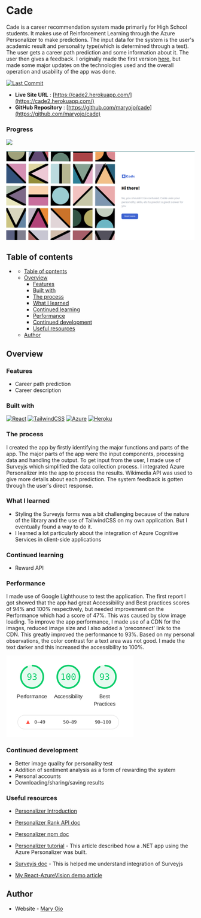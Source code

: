# Cade
Cade is a career recommendation system made primarily for High School students. It makes use of Reinforcement Learning through the Azure Personalizer to make predictions. The input data for the system is the user's academic result and personality type(which is determined through a test). The user gets a career path prediction and some information about it. The user then gives a feedback. I originally made the first version [here](http://cadepersonalizer.herokuapp.com/), but made some major updates on the technologies used and the overall operation and usability of the app was done.

[![Last Commit](https://img.shields.io/github/last-commit/maryojo/cade)](https://github.com/maryojo/cade/commits/main)

- **Live Site URL** : [https://cade2.herokuapp.com/](https://cade2.herokuapp.com/)
- **GitHub Repository** : [https://github.com/maryojo/cade](https://github.com/maryojo/cade)


### Progress
![](https://us-central1-progress-markdown.cloudfunctions.net/progress/80)

![Web App screenshot](./src/images/screenshot.png)

## Table of contents

- [](#)
    <!-- - [Progress](#progress) -->
  - [Table of contents](#table-of-contents)
  - [Overview](#overview)
    <!-- - [Screenshot](#screenshot) -->
    - [Features](#features)
    - [Built with](#built-with)
    - [The process](#the-process)
    - [What I learned](#what-i-learned)
    - [Continued learning](#continued-learning)
    - [Performance](#performance)
    - [Continued development](#continued-development)
    - [Useful resources](#useful-resources)
  - [Author](#author)


## Overview


<!-- ### Screenshot

![](./src/images/screenshot.png) -->

### Features

- Career path prediction
- Career description


### Built with

[![React](https://img.shields.io/badge/react-%2320232a.svg?style=for-the-badge&logo=react&logoColor=%2361DAFB)](https://reactjs.org/)  [![TailwindCSS](https://img.shields.io/badge/tailwindcss-%2338B2AC.svg?style=for-the-badge&logo=tailwind-css&logoColor=white)](https://tailwindcss.com/) [![Azure](https://img.shields.io/badge/azure-%230072C6.svg?style=for-the-badge&logo=microsoftazure&logoColor=white)](https://azure.microsoft.com/en-us/services/cognitive-services/) [![Heroku](https://img.shields.io/badge/heroku-%23430098.svg?style=for-the-badge&logo=heroku&logoColor=white)]()

### The process
I created the app by firstly identifying the major functions and parts of the app. The major parts of the app were the input components, processing data and handling the output. To get input from the user, I made use of Surveyjs which simplified the data collection process. I integrated Azure Personalizer into the app to process the results. Wikimedia API was used to give more details about each prediction. The system feedback is gotten through the user's direct response.

### What I learned
- Styling the Surveyjs forms was a bit challenging because of the nature of the library and the use of TailwindCSS on my own application. But I eventually found a way to do it.
- I learned a lot particularly about the integration of Azure Cognitive Services in client-side applications

### Continued learning
- Reward API


### Performance
I made use of Google Lighthouse to test the application. The first report I got showed that the app had great Accessibility and Best practices scores of 94% and 100% respectively, but needed improvement on the Performance which had a score of 47%. This was caused by slow image loading. To  improve the app performance, I made use of a CDN for the images, reduced image size and I also added a 'preconnect' link to the CDN. This greatly improved the performance to 93%. Based on my personal observations, the color contrast for a text area was not good. I made the text darker and this increased the accessibility to 100%.

![Performance](./src/images/performance.png)


### Continued development
- Better image quality for personality test
- Addition of sentiment analysis as a form of rewarding the system
- Personal accounts
- Downloading/sharing/saving results

### Useful resources

- [Personalizer Introduction](https://docs.microsoft.com/en-us/azure/cognitive-services/personalizer/what-is-personalizer)

- [Personalizer Rank API doc](https://westus2.dev.cognitive.microsoft.com/docs/services/personalizer-api/operations/Rank)

- [Personalizer npm doc](https://www.npmjs.com/package/@azure/cognitiveservices-personalizer/v/1.0.0)

- [Personalizer tutorial](https://docs.microsoft.com/en-us/azure/cognitive-services/personalizer/tutorial-use-personalizer-web-app) - This article described how a .NET app using the Azure Personalizer was built. 

- [Surveyjs doc](https://surveyjs.io/Documentation/Library) - This is helped me understand integration of Surveyjs

- [My React-AzureVision demo article](https://maryojo.hashnode.dev/create-an-image-analysis-app-using-azure-computer-vision-with-react-app#heading-step-1-create-and-setup-react-app-then-install-dependencies)


## Author

- Website - [Mary Ojo](https://www.maryojo.me)
